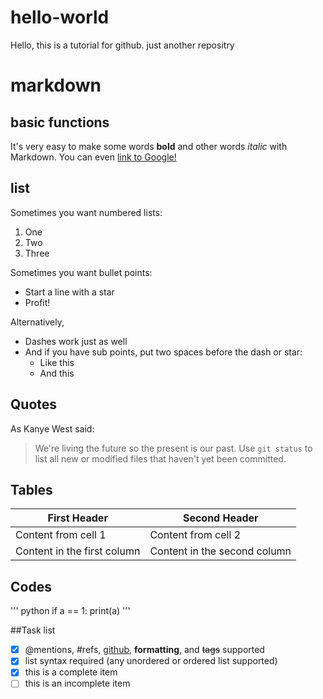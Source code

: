 # hello-world

Hello, this is a tutorial for github.
just another repositry

# markdown

## basic functions

It's very easy to make some words **bold** and other words *italic* with Markdown. You can even [link to Google!](http://google.com)

## list

Sometimes you want numbered lists:

1. One
2. Two
3. Three

Sometimes you want bullet points:

* Start a line with a star
* Profit!

Alternatively,

- Dashes work just as well
- And if you have sub points, put two spaces before the dash or star:
  - Like this
  - And this

## Quotes

As Kanye West said:

> We're living the future so
> the present is our past.
Use `git status` to list all new or modified files that haven't yet been committed.



## Tables

First Header | Second Header
------------ | -------------
Content from cell 1 | Content from cell 2
Content in the first column | Content in the second column

## Codes

''' python
if a == 1:
    print(a)
'''

##Task list

- [x] @mentions, #refs, [github](), **formatting**, and <del>tags</del> supported
- [x] list syntax required (any unordered or ordered list supported)
- [x] this is a complete item
- [ ] this is an incomplete item